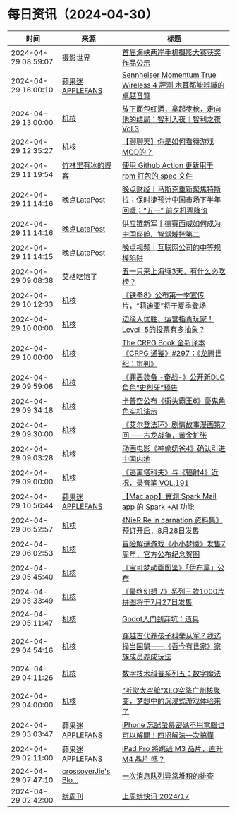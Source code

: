 ﻿# 每日资讯（2024-04-30）

|时间|来源|标题|
|---|---|---|
|2024-04-29 08:59:07|[摄影世界](https://feedx.net/rss/photoworld.xml)|[首届海峡两岸手机摄影大赛获奖作品公示](https://www.photoworld.com.cn/post/176611)|
|2024-04-29 16:00:10|[蘋果迷 APPLEFANS](https://applefans.today/feed/)|[Sennheiser Momentum True Wireless 4 評測 木耳都能辨識的卓越音質](https://applefans.today/2024-04-sennheiser-momentum-true-wireless-4-reviews/)|
|2024-04-29 13:00:00|[机核](https://www.gcores.com/rss)|[放下面包红酒，拿起步枪，走向他的结局：智利入夜｜智利之夜 Vol.3](https://www.gcores.com/radios/173200)|
|2024-04-29 12:35:27|[机核](https://www.gcores.com/rss)|[【聊聊天】你是如何看待游戏MOD的？](https://www.gcores.com/articles/181095)|
|2024-04-29 11:19:54|[竹林里有冰的博客](https://zhul.in/rss.xml)|[使用 Github Action 更新用于 rpm 打包的 spec 文件](https://zhul.in/2024/04/29/update-a-rpm-spec-by-github-action/)|
|2024-04-29 11:14:16|[晚点LatePost](https://feedpress.me/wx-postlate)|[​晚点财经丨马斯克重新聚焦特斯拉；保时捷预计中国市场下半年回暖；​“五一” 前夕机票降价](http://mp.weixin.qq.com/s?__biz=MzU3Mjk1OTQ0Ng%3D%3D&mid=2247515587&idx=3&sn=54ea21120657d81d7bfc6383602a7657)|
|2024-04-29 11:14:16|[晚点LatePost](https://feedpress.me/wx-postlate)|[供应链新军丨德赛西威如何成为中国座舱、智驾域控第二](http://mp.weixin.qq.com/s?__biz=MzU3Mjk1OTQ0Ng%3D%3D&mid=2247515587&idx=2&sn=9276676c9d8f81c60c5efd9f1df7941f)|
|2024-04-29 11:14:15|[晚点LatePost](https://feedpress.me/wx-postlate)|[晚点视频｜互联网公司的中等规模陷阱](http://mp.weixin.qq.com/s?__biz=MzU3Mjk1OTQ0Ng%3D%3D&mid=2247515587&idx=1&sn=1bd92e1f72230329ff59157153c6b1cc)|
|2024-04-29 09:08:38|[艾格吃饱了](https://feedpress.me/wx-aigechibaole)|[五一只来上海待3天，有什么必吃榜？](http://mp.weixin.qq.com/s?__biz=MjM5NTYxODQyMA%3D%3D&mid=2653452208&idx=1&sn=0107a50c55eb4718623be1cf9722acc7)|
|2024-04-29 10:12:33|[机核](https://www.gcores.com/rss)|[《铁拳8》公布第一季宣传片，“莉迪亚”将于夏季登场](https://www.gcores.com/articles/181093)|
|2024-04-29 10:00:00|[机核](https://www.gcores.com/rss)|[边缘人优胜、运营指责玩家！Level-5的投票有多抽象？](https://www.gcores.com/videos/181074)|
|2024-04-29 10:00:00|[机核](https://www.gcores.com/rss)|[The CRPG Book 全新译本 《CRPG 通鉴》#297：《龙腾世纪：审判》](https://www.gcores.com/articles/181026)|
|2024-04-29 09:59:06|[机核](https://www.gcores.com/rss)|[《罪恶装备 -奋战-》公开新DLC角色“史烈牙”预告](https://www.gcores.com/articles/181092)|
|2024-04-29 09:34:18|[机核](https://www.gcores.com/rss)|[卡普空公布《街头霸王6》豪鬼角色实机演示](https://www.gcores.com/articles/181089)|
|2024-04-29 09:30:00|[机核](https://www.gcores.com/rss)|[《艾尔登法环》剧情故事漫画第7回——古龙战争，黄金扩张](https://www.gcores.com/articles/181065)|
|2024-04-29 09:03:28|[机核](https://www.gcores.com/rss)|[动画电影《神偷奶爸4》确认引进中国内地](https://www.gcores.com/articles/181088)|
|2024-04-29 09:00:00|[机核](https://www.gcores.com/rss)|[《逃离塔科夫》与《辐射4》近况，录音笔 VOL.191](https://www.gcores.com/radios/181067)|
|2024-04-29 10:56:44|[蘋果迷 APPLEFANS](https://applefans.today/feed/)|[【Mac app】實測 Spark Mail app 的 Spark +AI 功能](https://applefans.today/2024-setapp-sparkmailapp/)|
|2024-04-29 06:52:57|[机核](https://www.gcores.com/rss)|[《NieR Re in carnation 资料集》预订开启，8月28日发售](https://www.gcores.com/articles/181072)|
|2024-04-29 06:02:53|[机核](https://www.gcores.com/rss)|[冒险解谜游戏《小小梦魇》发售7周年，官方公布纪念贺图](https://www.gcores.com/articles/181070)|
|2024-04-29 05:45:40|[机核](https://www.gcores.com/rss)|[《宝可梦动画图鉴》「伊布篇」公布](https://www.gcores.com/articles/181069)|
|2024-04-29 05:33:49|[机核](https://www.gcores.com/rss)|[《最终幻想 7》系列三款1000片拼图将于7月27日发售](https://www.gcores.com/articles/181068)|
|2024-04-29 05:11:47|[机核](https://www.gcores.com/rss)|[Godot入门到弃坑：道具](https://www.gcores.com/articles/181063)|
|2024-04-29 04:54:16|[机核](https://www.gcores.com/rss)|[穿越古代养孩子科举从军？我选择当国舅——《吾今有世家》家族成员养成玩法](https://www.gcores.com/videos/181062)|
|2024-04-29 04:11:26|[机核](https://www.gcores.com/rss)|[数字技术科普系列五：数字魔法](https://www.gcores.com/articles/181053)|
|2024-04-29 04:00:00|[机核](https://www.gcores.com/rss)|[“听觉太空舱”XEO空降广州核聚变，梦想中的沉浸式游戏体验来了](https://www.gcores.com/articles/181061)|
|2024-04-29 03:03:47|[蘋果迷 APPLEFANS](https://applefans.today/feed/)|[iPhone 忘記螢幕密碼不用電腦也可以解開！四招解法一次搞懂](https://applefans.today/itoolab-unlockgo-2024-04-how-to-unlock-iphone-screen-lock/)|
|2024-04-29 02:11:00|[蘋果迷 APPLEFANS](https://applefans.today/feed/)|[iPad Pro 將跳過 M3 晶片，直升 M4 晶片 嗎？](https://applefans.today/2024-04-bloomberg-new-ipad-pro-m4-chip-rumors/)|
|2024-04-29 07:47:10|[crossoverJie's Blo...](https://crossoverjie.top/atom.xml)|[一次消息队列异常堆积的排查](http://crossoverjie.top/2024/04/29/ob/pulsar-slow-consume/)|
|2024-04-29 02:42:00|[蠎周刊](https://weekly.pychina.org/feeds/all.atom.xml)|[上周蠎快讯 2024/17](https://weekly.pychina.org/pyrecap/pyrw-2417.html)|
